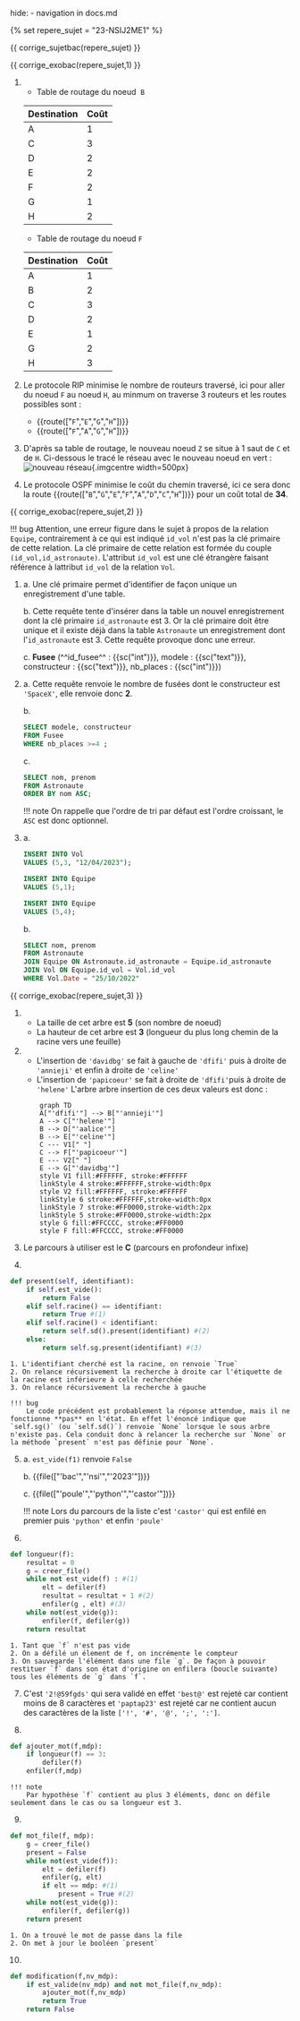 hide: - navigation  in docs.md

{% set repere_sujet = "23-NSIJ2ME1" %}

{{ corrige_sujetbac(repere_sujet) }}


{{ corrige_exobac(repere_sujet,1) }}

1. 
    * Table de routage du noeud  `B`

    | Destination | Coût |
    |-------------|------|
    | A           | 1    |
    | C           | 3    |
    | D           | 2    |
    | E           | 2    |
    | F           | 2    |
    | G           | 1    |
    | H           | 2    |

    * Table de routage du noeud `F`

    | Destination | Coût |
    |-------------|------|
    | A           | 1    |
    | B           | 2    |
    | C           | 3    |
    | D           | 2    |
    | E           | 1    |
    | G           | 2    |
    | H           | 3    |


2. Le protocole RIP minimise le nombre de routeurs traversé, ici pour aller du noeud `F` au noeud `H`, au minmum on traverse 3 routeurs et les routes possibles sont :
    * {{route(["`F`","`E`","`G`","`H`"])}} 
    * {{route(["`F`","`A`","`G`","`H`"])}}

3. D'après sa table de routage, le nouveau noeud `Z` se situe à 1 saut de `C` et de `H`. Ci-dessous le tracé le réseau avec le nouveau noeud en vert :
![nouveau réseau](../../images/Corriges/23-NSIJ2ME1-1.png){.imgcentre width=500px}

4. Le protocole OSPF minimise le coût du chemin traversé, ici ce sera donc la route {{route(["`B`","`G`","`E`","`F`","`A`","`D`","`C`","`H`"])}} pour un coût total de **34**.


{{ corrige_exobac(repere_sujet,2) }}

!!! bug 
    Attention, une erreur figure dans le sujet à propos de la relation `Equipe`, contrairement à ce qui est indiqué `id_vol` n'est pas la clé primaire de cette relation. La clé primaire de cette relation est formée du couple `(id_vol,id_astronaute)`. L'attribut `id_vol` est une clé étrangère faisant référence à lattribut `id_vol` de la relation `Vol`.

1.  a. Une clé primaire permet d'identifier de façon unique un enregistrement d'une table.

    b. Cette requête tente d'insérer dans la table un nouvel enregistrement dont la clé primaire `id_astronaute` est 3. Or la clé primaire doit être unique et il existe déjà dans la table `Astronaute` un enregistrement dont l'`id_astronaute` est 3. Cette requête provoque donc une erreur.

    c. **Fusee** (^^id_fusee^^ : {{sc("int")}}, modele :  {{sc("text")}}, constructeur : {{sc("text")}}, nb_places :  {{sc("int")}})

2.  a. Cette requête renvoie le nombre de fusées dont le constructeur est `'SpaceX'`, elle renvoie donc **2**.

    b.
    ```sql
    SELECT modele, constructeur
    FROM Fusee
    WHERE nb_places >=4 ;
    ```

    c.
    ```sql
    SELECT nom, prenom
    FROM Astronaute
    ORDER BY nom ASC;
    ```

    !!! note
        On rappelle que l'ordre de tri par défaut est l'ordre croissant, le `ASC` est donc optionnel.


3.  a.
    ```sql
    INSERT INTO Vol
    VALUES (5,3, "12/04/2023");

    INSERT INTO Equipe
    VALUES (5,1);

    INSERT INTO Equipe
    VALUES (5,4);
    ```

    b.
    ```sql
    SELECT nom, prenom
    FROM Astronaute
    JOIN Equipe ON Astronaute.id_astronaute = Equipe.id_astronaute
    JOIN Vol ON Equipe.id_vol = Vol.id_vol
    WHERE Vol.Date = "25/10/2022"
    ```

{{ corrige_exobac(repere_sujet,3) }}

1. 
    * La taille de cet arbre est **5** (son nombre de noeud)
    * La hauteur de cet arbre est **3** (longueur du plus long chemin de la racine vers une feuille)

2. 
    * L'insertion de `'davidbg'` se fait à gauche de `'dfifi'` puis à droite de `'annieji'` et enfin à droite de `'celine'`
    * L'insertion de `'papicoeur'` se fait à droite de `'dfifi'`puis à droite de `'helene'`
    L'arbre arbre insertion de ces deux valeurs est donc :
    ```mermaid
        graph TD
        A["'dfifi'"] --> B["'annieji'"]
        A --> C["'helene'"]
        B --> D["'aalice'"]
        B --> E["'celine'"]
        C --- V1[" "]
        C --> F["'papicoeur'"]
        E --- V2[" "]
        E --> G["'davidbg'"]
        style V1 fill:#FFFFFF, stroke:#FFFFFF
        linkStyle 4 stroke:#FFFFFF,stroke-width:0px
        style V2 fill:#FFFFFF, stroke:#FFFFFF
        linkStyle 6 stroke:#FFFFFF,stroke-width:0px
        linkStyle 7 stroke:#FF0000,stroke-width:2px
        linkStyle 5 stroke:#FF0000,stroke-width:2px
        style G fill:#FFCCCC, stroke:#FF0000
        style F fill:#FFCCCC, stroke:#FF0000
    ```

3. Le parcours à utiliser est le **C** (parcours en profondeur infixe)

4. 
```python linenums="1" hl_lines="5 7 9"
def present(self, identifiant):
    if self.est_vide():
        return False
    elif self.racine() == identifiant:
        return True #(1)
    elif self.racine() < identifiant:
        return self.sd().present(identifiant) #(2)
    else:
        return self.sg.present(identifiant) #(3)
```

    1. L'identifiant cherché est la racine, on renvoie `True`
    2. On relance récursivement la recherche à droite car l'étiquette de la racine est inférieure à celle recherchée
    3. On relance récursivement la recherche à gauche

    !!! bug
        Le code précédent est probablement la réponse attendue, mais il ne fonctionne **pas** en l'état. En effet l'énoncé indique que `self.sg()` (ou `self.sd()`) renvoie `None` lorsque le sous arbre n'existe pas. Cela conduit donc à relancer la recherche sur `None` or la méthode ̀`present` n'est pas définie pour `None`.

5.  a. `est_vide(f1)` renvoie `False`

    b. {{file(["'bac'","'nsi'","'2023'"])}}

    c. {{file(["'poule'","'python'","'castor'"])}}

    !!! note
        Lors du parcours de la liste c'est `'castor'` qui est enfilé en premier puis `'python'` et enfin `'poule'`

6. 
```python linenums="1" hl_lines="4 6 7"
def longueur(f):
    resultat = 0
    g = creer_file()
    while not est_vide(f) : #(1)
        elt = defiler(f)
        resultat = resultat + 1 #(2)
        enfiler(g , elt) #(3)
    while not(est_vide(g)):
        enfiler(f, defiler(g))
    return resultat
```

    1. Tant que `f` n'est pas vide
    2. On a défilé un élement de f, on incrémente le compteur
    3. On sauvegarde l'élément dans une file `g`. De façon à pouvoir restituer `f` dans son état d'origine on enfilera (boucle suivante) tous les éléments de `g` dans `f`.

7. C'est `'2!@59fgds'` qui sera validé en effet `'best@'` est rejeté car contient moins de 8 caractères et `'paptap23'` est rejeté car ne contient aucun des caractères de la liste `['!', '#', '@', ';', ':']`.

8. 
```python
def ajouter_mot(f,mdp):
    if longueur(f) == 3:
        defiler(f)
    enfiler(f,mdp)
```

    !!! note
        Par hypothèse `f` contient au plus 3 éléments, donc on défile seulement dans le cas ou sa longueur est 3.

9. 
```python linenums="1" hl_lines="7 8"
def mot_file(f, mdp):
    g = creer_file()
    present = False
    while not(est_vide(f)):
        elt = defiler(f)
        enfiler(g, elt)
        if elt == mdp: #(1)
            present = True #(2)
    while not(est_vide(g)):
        enfiler(f, defiler(g))
    return present
```

    1. On a trouvé le mot de passe dans la file
    2. On met à jour le booléen `present`

10. 
```python
def modification(f,nv_mdp):
    if est_valide(nv_mdp) and not mot_file(f,nv_mdp):
        ajouter_mot(f,nv_mdp)
        return True
    return False
```
